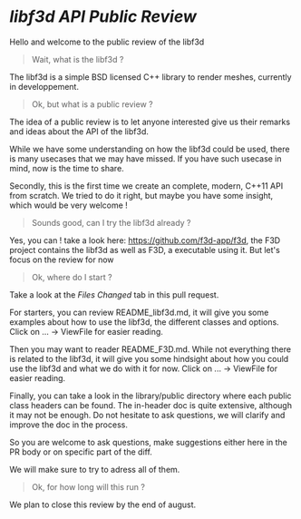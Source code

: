 # *libf3d API Public Review*

Hello and welcome to the public review of the libf3d

> Wait, what is the libf3d ?

The libf3d is a simple BSD licensed C++ library to render meshes, currently in developpement.

> Ok, but what is a public review ?

The idea of a public review is to let anyone interested give us their remarks and ideas about the
API of the libf3d.

While we have some understanding on how the libf3d could be used, there is many usecases
that we may have missed. If you have such usecase in mind, now is the time to share.

Secondly, this is the first time we create an complete, modern, C++11 API from scratch.
We tried to do it right, but maybe you have some insight, which would be very welcome !

> Sounds good, can I try the libf3d already ?

Yes, you can ! take a look here: https://github.com/f3d-app/f3d, the F3D project contains the libf3d as well as F3D,
a executable using it. But let's focus on the review for now

> Ok, where do I start ?

Take a look at the *Files Changed* tab in this pull request.

For starters, you can review README_libf3d.md, it will give you some examples about how to use the libf3d,
the different classes and options. Click on ... -> ViewFile for easier reading.

Then you may want to reader README_F3D.md. While not everything there is related to the libf3d, it will give you some hindsight
about how you could use the libf3d and what we do with it for now. Click on ... -> ViewFile for easier reading.

Finally, you can take a look in the library/public directory where each public class headers can be found.
The in-header doc is quite extensive, although it may not be enough. Do not hesitate to ask questions, we will clarify and improve the doc in the process.

So you are welcome to ask questions, make suggestions either here in the PR body or on specific part of the diff.

We will make sure to try to adress all of them.

> Ok, for how long will this run ?

We plan to close this review by the end of august.
